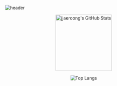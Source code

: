 <!-- 헤더 이미지 -->
![header](https://capsule-render.vercel.app/api?type=soft&color=6FC7E1&height=250&section=header&text=jjaerong_CODE&fontSize=90)

<!-- GitHub Stats -->
<p align="center">
  <a href="https://github.com/jjaeroong">
    <img height="180" src="https://github-readme-stats.vercel.app/api?username=jjaeroong&show_icons=true&include_all_commits=true&theme=dracula&hide_border=true" alt="jjaeroong's GitHub Stats" />
  </a>
</p>

<!-- 사용 언어 통계 -->
<p align="center">
  <img src="https://github-readme-stats.vercel.app/api/top-langs/?username=jjaeroong&layout=compact&theme=dracula" alt="Top Langs" />
</p>


